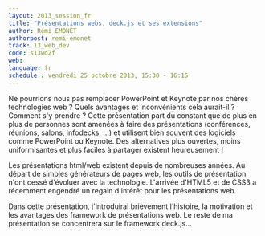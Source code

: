 ```yaml
---
layout: 2013_session_fr
title: "Présentations webs, deck.js et ses extensions"
author: Rémi EMONET
authorpost: remi-emonet
track: 13_web_dev
code: s13wd2f
web:
language: fr
schedule : vendredi 25 octobre 2013, 15:30 - 16:15
---
```


Ne pourrions nous pas remplacer PowerPoint et Keynote par nos chères technologies web ? Quels avantages et inconvénients cela aurait-il ? Comment s'y prendre ? Cette présentation part du constant que de plus en plus de personnes sont amenées à faire des présentations (conférences, réunions, salons, infodecks, …) et utilisent bien souvent des logiciels comme PowerPoint ou Keynote. Des alternatives plus ouvertes, moins uniformisantes et plus faciles à partager existent heureusement !

Les présentations html/web existent depuis de nombreuses années. Au départ de simples générateurs de pages web, les outils de présentation n'ont cessé d'évoluer avec la technologie. L'arrivée d'HTML5 et de CSS3 a récemment engendré un regain d'intérêt pour les présentations web.

Dans cette présentation, j'introduirai brièvement l'histoire, la motivation et les avantages des framework de présentations web. Le reste de ma présentation se concentrera sur le framework deck.js...
